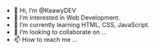 - 👋 Hi, I’m @KeawyDEV
- 👀 I’m interested in Web Development.
- 🌱 I’m currently learning HTML, CSS, JavaScript.
- 💞️ I’m looking to collaborate on ...
- 📫 How to reach me ...

<!---
KeawyDEV/KeawyDEV is a ✨ special ✨ repository because its `README.md` (this file) appears on your GitHub profile.
You can click the Preview link to take a look at your changes.
--->
